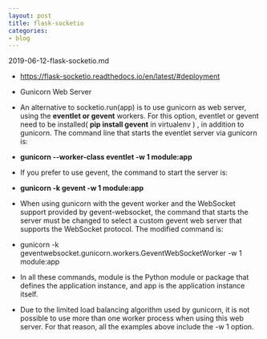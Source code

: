 ```yaml
---
layout: post
title: flask-socketio
categories:
- blog
---
```


2019-06-12-flask-socketio.md



* https://flask-socketio.readthedocs.io/en/latest/#deployment

* Gunicorn Web Server
* An alternative to socketio.run(app) is to use gunicorn as web server, using the **eventlet or gevent** workers. For this option, eventlet or gevent need to be installed( **pip install gevent** in virtualenv ) , in addition to gunicorn. The command line that starts the eventlet server via gunicorn is:

* **gunicorn --worker-class eventlet -w 1 module:app**
* If you prefer to use gevent, the command to start the server is:

* **gunicorn -k gevent -w 1 module:app**
* When using gunicorn with the gevent worker and the WebSocket support provided by gevent-websocket, the command that starts the server must be changed to select a custom gevent web server that supports the WebSocket protocol. The modified command is:

* gunicorn -k geventwebsocket.gunicorn.workers.GeventWebSocketWorker -w 1 module:app
* In all these commands, module is the Python module or package that defines the application instance, and app is the application instance itself.

* Due to the limited load balancing algorithm used by gunicorn, it is not possible to use more than one worker process when using this web server. For that reason, all the examples above include the -w 1 option.
